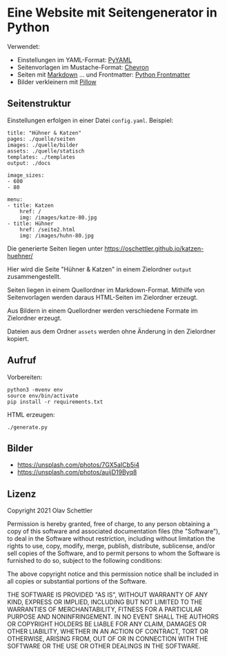 # Eine Website mit Seitengenerator in Python

Verwendet:

* Einstellungen im YAML-Format: [PyYAML](https://pyyaml.org/wiki/PyYAMLDocumentation)
* Seitenvorlagen im Mustache-Format: [Chevron](https://github.com/noahmorrison/chevron)
* Seiten mit [Markdown](https://github.com/Python-Markdown/markdown)
  ... und Frontmatter: [Python Frontmatter](https://python-frontmatter.readthedocs.io/) 
* Bilder verkleinern mit [Pillow](https://pillow.readthedocs.io/) 

## Seitenstruktur

Einstellungen erfolgen in einer Datei `config.yaml`. Beispiel:

    title: "Hühner & Katzen"
    pages: ./quelle/seiten
    images: ./quelle/bilder
    assets: ./quelle/statisch
    templates: ./templates
    output: ./docs

    image_sizes: 
    - 600
    - 80

    menu:
    - title: Katzen
        href: /
        img: /images/katze-80.jpg
    - title: Hühner
        href: /seite2.html
        img: /images/huhn-80.jpg

Die generierte Seiten liegen unter https://oschettler.github.io/katzen-huehner/


Hier wird die Seite "Hühner & Katzen" in einem Zielordner `output` zusammengestellt. 

Seiten liegen in einem Quellordner im Markdown-Format. Mithilfe von Seitenvorlagen werden daraus HTML-Seiten im Zielordner erzeugt. 

Aus Bildern in einem Quellordner werden verschiedene Formate im Zielordner erzeugt. 

Dateien aus dem Ordner `assets` werden ohne Änderung in den Zielordner kopiert.    

## Aufruf

Vorbereiten:

    python3 -mvenv env
    source env/bin/activate
    pip install -r requirements.txt

HTML erzeugen:

    ./generate.py

## Bilder

* https://unsplash.com/photos/7GX5aICb5i4
* https://unsplash.com/photos/auijD19Byq8

## Lizenz

Copyright 2021 Olav Schettler

Permission is hereby granted, free of charge, to any person obtaining a copy of this software and associated documentation files (the "Software"), to deal in the Software without restriction, including without limitation the rights to use, copy, modify, merge, publish, distribute, sublicense, and/or sell copies of the Software, and to permit persons to whom the Software is furnished to do so, subject to the following conditions:

The above copyright notice and this permission notice shall be included in all copies or substantial portions of the Software.

THE SOFTWARE IS PROVIDED "AS IS", WITHOUT WARRANTY OF ANY KIND, EXPRESS OR IMPLIED, INCLUDING BUT NOT LIMITED TO THE WARRANTIES OF MERCHANTABILITY, FITNESS FOR A PARTICULAR PURPOSE AND NONINFRINGEMENT. IN NO EVENT SHALL THE AUTHORS OR COPYRIGHT HOLDERS BE LIABLE FOR ANY CLAIM, DAMAGES OR OTHER LIABILITY, WHETHER IN AN ACTION OF CONTRACT, TORT OR OTHERWISE, ARISING FROM, OUT OF OR IN CONNECTION WITH THE SOFTWARE OR THE USE OR OTHER DEALINGS IN THE SOFTWARE.
